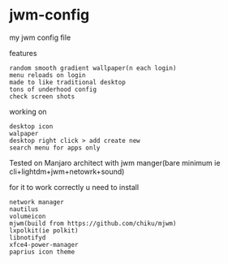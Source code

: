 # jwm-config
my jwm config file



features
    
    random smooth gradient wallpaper(n each login)
    menu reloads on login
    made to like traditional desktop
    tons of underhood config
    check screen shots

working on

    desktop icon
    walpaper
    desktop right click > add create new
    search menu for apps only

Tested on Manjaro architect with jwm manger(bare minimum ie cli+lightdm+jwm+netowrk+sound)

for it to work correctly u need to install

    network manager
    nautilus
    volumeicon
    mjwm(build from https://github.com/chiku/mjwm)
    lxpolkit(ie polkit)
    libnotifyd
    xfce4-power-manager
    paprius icon theme

